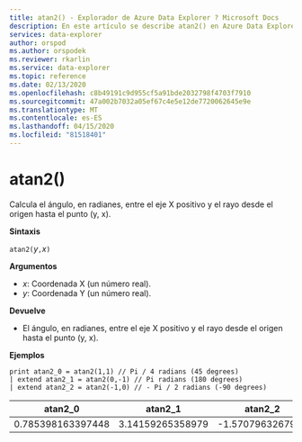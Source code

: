 ```yaml
---
title: atan2() - Explorador de Azure Data Explorer ? Microsoft Docs
description: En este artículo se describe atan2() en Azure Data Explorer.
services: data-explorer
author: orspod
ms.author: orspodek
ms.reviewer: rkarlin
ms.service: data-explorer
ms.topic: reference
ms.date: 02/13/2020
ms.openlocfilehash: c8b49191c9d955cf5a91bde2032798f4703f7910
ms.sourcegitcommit: 47a002b7032a05ef67c4e5e12de7720062645e9e
ms.translationtype: MT
ms.contentlocale: es-ES
ms.lasthandoff: 04/15/2020
ms.locfileid: "81518401"
---
```

# <a name="atan2"></a>atan2()

Calcula el ángulo, en radianes, entre el eje X positivo y el rayo desde el origen hasta el punto (y, x).

**Sintaxis**

`atan2(`*y*`,`*x*`)`

**Argumentos**

* *x*: Coordenada X (un número real).
* *y*: Coordenada Y (un número real).

**Devuelve**

* El ángulo, en radianes, entre el eje X positivo y el rayo desde el origen hasta el punto (y, x).

**Ejemplos**

```kusto
print atan2_0 = atan2(1,1) // Pi / 4 radians (45 degrees)
| extend atan2_1 = atan2(0,-1) // Pi radians (180 degrees)
| extend atan2_2 = atan2(-1,0) // - Pi / 2 radians (-90 degrees)
```

|atan2_0|atan2_1|atan2_2|
|---|---|---|
|0.785398163397448|3.14159265358979|-1.5707963267949|